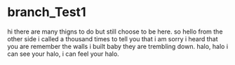 # branch_Test1
hi there are many thigns to do but still choose to be here.
so hello from the other side
i called a thousand times to tell you that 
i am sorry
i heard that you are 
remember the walls i built baby they are trembling down. halo, halo 
i can see your halo, i can feel your halo.